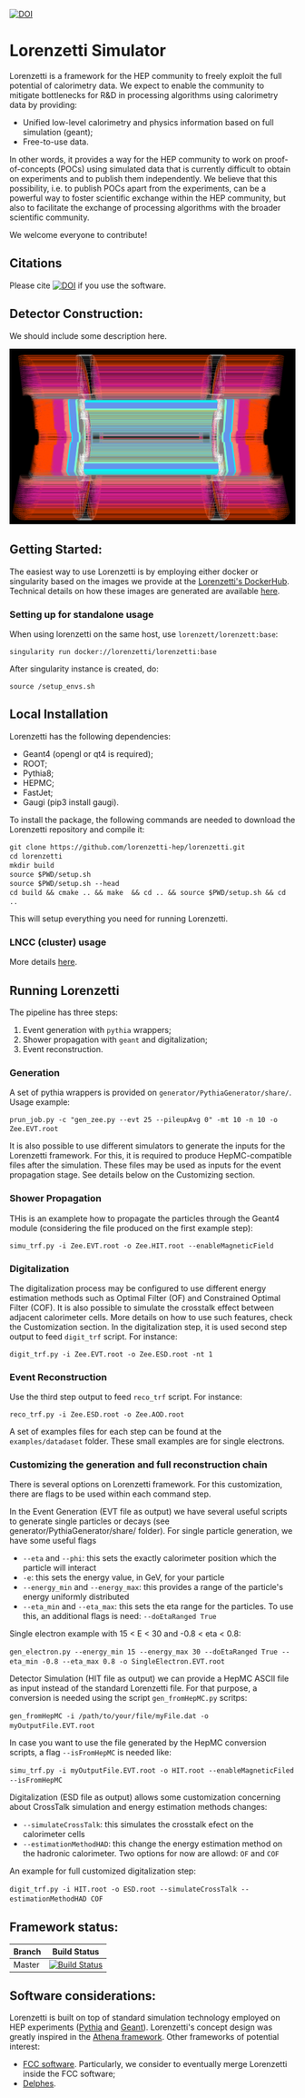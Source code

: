 [![DOI](https://zenodo.org/badge/370090835.svg)](https://zenodo.org/badge/latestdoi/370090835)


# Lorenzetti Simulator

Lorenzetti is a framework for the HEP community to freely exploit the full potential of calorimetry data. We expect to enable the community to mitigate bottlenecks for R&D in processing algorithms using calorimetry data by providing:

 - Unified low-level calorimetry and physics information based on full simulation (geant);
 - Free-to-use data. 
 
In other words, it provides a way for the HEP community to work on proof-of-concepts (POCs) using simulated data that is currently difficult to obtain on experiments and to publish them independently. We believe that this possibility, i.e. to publish POCs apart from the experiments, can be a powerful way to foster scientific exchange within the HEP community, but also to facilitate the exchange of processing algorithms with the broader scientific community.

We welcome everyone to contribute!


## Citations

Please cite [![DOI](https://zenodo.org/badge/370090835.svg)](https://zenodo.org/badge/latestdoi/370090835) if you use the software.

[//]: # (and/or the applicable papers.)


## Detector Construction:

We should include some description here.


![Screenshot](geometry/DetectorATLASModel/doc/cut_view.png)




## Getting Started:

The easiest way to use Lorenzetti is by employing either docker or singularity based on the images we provide at the [Lorenzetti's DockerHub](https://hub.docker.com/r/lorenzetti/lorenzetti). Technical details on how these images are generated are available [here](https://github.com/jodafons/lorenzetti/tree/master/docker).

### Setting up for standalone usage

When using lorenzetti on the same host, use `lorenzett/lorenzett:base`:

```
singularity run docker://lorenzetti/lorenzetti:base
```

After singularity instance is created, do:

```
source /setup_envs.sh
```

## Local Installation

Lorenzetti has the following dependencies:

- Geant4 (opengl or qt4 is required);
- ROOT;
- Pythia8;
- HEPMC;
- FastJet;
- Gaugi (pip3 install gaugi).

To install the package, the following commands are needed to download the Lorenzetti repository and compile it:
```
git clone https://github.com/lorenzetti-hep/lorenzetti.git
cd lorenzetti
mkdir build
source $PWD/setup.sh
source $PWD/setup.sh --head
cd build && cmake .. && make  && cd .. && source $PWD/setup.sh && cd ..
```
This will setup everything you need for running Lorenzetti.

### LNCC (cluster) usage

More details [here](https://github.com/jodafons/lorenzetti/tree/master/docker/cluster).

## Running Lorenzetti

The pipeline has three steps:

1. Event generation with `pythia` wrappers;
2. Shower propagation with `geant` and digitalization;
3. Event reconstruction.

### Generation

A set of pythia wrappers is provided on `generator/PythiaGenerator/share/`. Usage example:

```
prun_job.py -c "gen_zee.py --evt 25 --pileupAvg 0" -mt 10 -n 10 -o Zee.EVT.root
```
It is also possible to use different simulators to generate the inputs for the Lorenzetti framework. For this, it is required to produce HepMC-compatible files after the simulation. These files may be used as inputs for the event propagation stage. See details below on the Customizing section.

### Shower Propagation
THis is an examplete how to propagate the particles through the Geant4 module (considering the file produced on the first example step):
```
simu_trf.py -i Zee.EVT.root -o Zee.HIT.root --enableMagneticField
```

###  Digitalization

The digitalization process may be configured to use different energy estimation methods such as Optimal Filter (OF) and Constrained Optimal Filter (COF). It is also possible to simulate the crosstalk effect between adjacent calorimeter cells. More details on how to use such features, check the Customization section. In the digitalization step, it is used second step output to feed `digit_trf` script. For instance: 

```
digit_trf.py -i Zee.EVT.root -o Zee.ESD.root -nt 1
```

### Event Reconstruction

Use the third step output to feed `reco_trf` script. For instance:

```
reco_trf.py -i Zee.ESD.root -o Zee.AOD.root
```

A set of examples files for each step can be found at the ```examples/datadaset``` folder. These small examples are for single electrons.
### Customizing the generation and full reconstruction chain

There is several options on Lorenzetti framework. For this customization, there are flags to be used within each command step.

In the Event Generation (EVT file as output) we have several useful scripts to generate single particles or decays (see generator/PythiaGenerator/share/ folder). For single particle generation, we have some useful flags

- ```--eta``` and ```--phi```: this sets the exactly calorimeter position which the particle will interact
- ```-e```: this sets the energy value, in GeV, for your particle
- ```--energy_min``` and ```--energy_max```: this provides a range of the particle's energy uniformly distributed
- ```--eta_min``` and ```--eta_max```: this sets the eta range for the particles. To use this, an additional flags is need: ```--doEtaRanged True```

Single electron example with 15 < E < 30 and -0.8 < eta < 0.8:

```gen_electron.py --energy_min 15 --energy_max 30 --doEtaRanged True --eta_min -0.8 --eta_max 0.8 -o SingleElectron.EVT.root```

Detector Simulation (HIT file as output) we can provide a HepMC ASCII file as input instead of the standard Lorenzetti file. For that purpose, a conversion is needed using the script ```gen_fromHepMC.py``` scritps:

```gen_fromHepMC -i /path/to/your/file/myFile.dat -o myOutputFile.EVT.root```

In case you want to use the file generated by the HepMC conversion scripts, a flag ```--isFromHepMC``` is needed like:

```simu_trf.py -i myOutputFile.EVT.root -o HIT.root --enableMagneticFiled --isFromHepMC```

Digitalization (ESD file as output) allows some customization concerning about CrossTalk simulation and energy estimation methods changes:

- ```--simulateCrossTalk```: this simulates the crosstalk efect on the calorimeter cells
- ```--estimationMethodHAD```: this change the energy estimation method on the hadronic calorimeter. Two options for now are allowd: ```OF``` and ```COF```

An example for full customized digitalization step:

```digit_trf.py -i HIT.root -o ESD.root --simulateCrossTalk --estimationMethodHAD COF```


## Framework status:

|  Branch    | Build Status |
| ---------- | ------------ |
|   Master   |[![Build Status](https://travis-ci.org/jodafons/lorenzetti.svg?branch=master)](https://travisci.org/jodafons/lorenzetti)  |

## Software considerations:


Lorenzetti is built on top of standard simulation technology employed on HEP experiments ([Pythia](http://home.thep.lu.se/~torbjorn/Pythia.html) and [Geant](https://geant4.web.cern.ch)). Lorenzetti's concept design was greatly inspired in the [Athena framework](https://gitlab.cern.ch/atlas/athena). Other frameworks of potential interest:

- [FCC software](https://github.com/HEP-FCC/FCCSW). Particularly, we consider to eventually merge Lorenzetti inside the FCC software;
- [Delphes](https://github.com/delphes/delphes).
